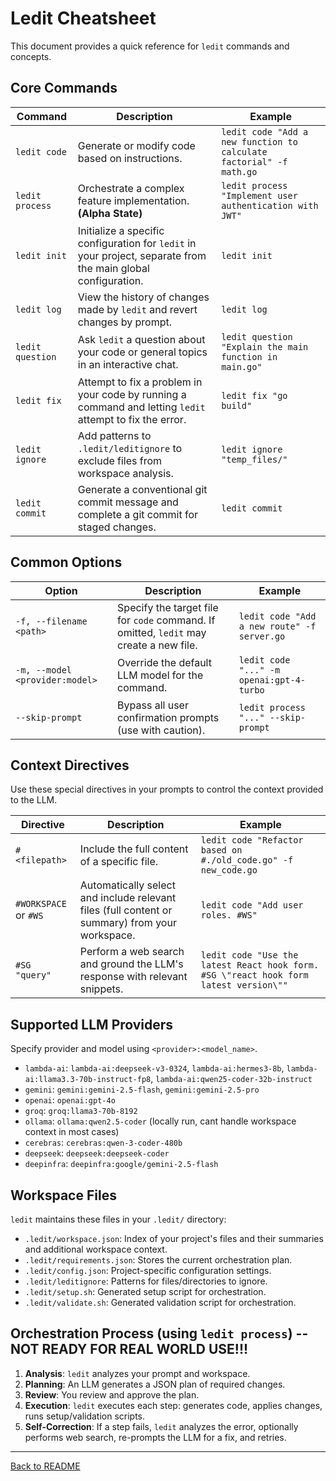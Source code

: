 # Ledit Cheatsheet

This document provides a quick reference for `ledit` commands and concepts.

## Core Commands

| Command | Description | Example |
|---|---|---|
| `ledit code` | Generate or modify code based on instructions. | `ledit code "Add a new function to calculate factorial" -f math.go` |
| `ledit process` | Orchestrate a complex feature implementation. **(Alpha State)** | `ledit process "Implement user authentication with JWT"` |
| `ledit init` | Initialize a specific configuration for `ledit` in your project, separate from the main global configuration. | `ledit init` |
| `ledit log` | View the history of changes made by `ledit` and revert changes by prompt. | `ledit log` |
| `ledit question` | Ask `ledit` a question about your code or general topics in an interactive chat. | `ledit question "Explain the main function in main.go"` |
| `ledit fix` | Attempt to fix a problem in your code by running a command and letting `ledit` attempt to fix the error. | `ledit fix "go build"` |
| `ledit ignore` | Add patterns to `.ledit/leditignore` to exclude files from workspace analysis. | `ledit ignore "temp_files/"` |
| `ledit commit` | Generate a conventional git commit message and complete a git commit for staged changes. | `ledit commit` |

## Common Options

| Option | Description | Example |
|---|---|---|
| `-f, --filename <path>` | Specify the target file for `code` command. If omitted, `ledit` may create a new file. | `ledit code "Add a new route" -f server.go` |
| `-m, --model <provider:model>` | Override the default LLM model for the command. | `ledit code "..." -m openai:gpt-4-turbo` |
| `--skip-prompt` | Bypass all user confirmation prompts (use with caution). | `ledit process "..." --skip-prompt` |

## Context Directives

Use these special directives in your prompts to control the context provided to the LLM.

| Directive | Description | Example |
|---|---|---|
| `#<filepath>` | Include the full content of a specific file. | `ledit code "Refactor based on #./old_code.go" -f new_code.go` |
| `#WORKSPACE` or `#WS` | Automatically select and include relevant files (full content or summary) from your workspace. | `ledit code "Add user roles. #WS"` |
| `#SG "query"` | Perform a web search and ground the LLM's response with relevant snippets. | `ledit code "Use the latest React hook form. #SG \"react hook form latest version\""` |

## Supported LLM Providers

Specify provider and model using `<provider>:<model_name>`.

-   `lambda-ai`: `lambda-ai:deepseek-v3-0324`, `lambda-ai:hermes3-8b`, `lambda-ai:llama3.3-70b-instruct-fp8`, `lambda-ai:qwen25-coder-32b-instruct`
-   `gemini`: `gemini:gemini-2.5-flash`, `gemini:gemini-2.5-pro`
-   `openai`: `openai:gpt-4o`
-   `groq`: `groq:llama3-70b-8192`
-   `ollama`: `ollama:qwen2.5-coder` (locally run, cant handle workspace context in most cases)
-   `cerebras`: `cerebras:qwen-3-coder-480b`
-   `deepseek`: `deepseek:deepseek-coder`
-   `deepinfra`: `deepinfra:google/gemini-2.5-flash`

## Workspace Files

`ledit` maintains these files in your `.ledit/` directory:

-   `.ledit/workspace.json`: Index of your project's files and their summaries and additional workspace context.
-   `.ledit/requirements.json`: Stores the current orchestration plan.
-   `.ledit/config.json`: Project-specific configuration settings.
-   `.ledit/leditignore`: Patterns for files/directories to ignore.
-   `.ledit/setup.sh`: Generated setup script for orchestration.
-   `.ledit/validate.sh`: Generated validation script for orchestration.

## Orchestration Process (using `ledit process`) -- NOT READY FOR REAL WORLD USE!!!

1.  **Analysis**: `ledit` analyzes your prompt and workspace.
2.  **Planning**: An LLM generates a JSON plan of required changes.
3.  **Review**: You review and approve the plan.
4.  **Execution**: `ledit` executes each step: generates code, applies changes, runs setup/validation scripts.
5.  **Self-Correction**: If a step fails, `ledit` analyzes the error, optionally performs web search, re-prompts the LLM for a fix, and retries.

---
[Back to README](../README.md)